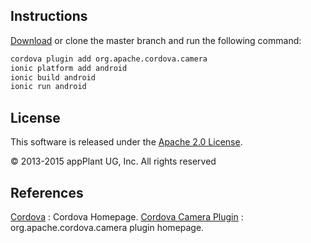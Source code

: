 ## Instructions
[Download][zip] or clone the master branch and run the following command:

```bash
cordova plugin add org.apache.cordova.camera
ionic platform add android
ionic build android
ionic run android
```

## License

This software is released under the [Apache 2.0 License][apache2_license].

© 2013-2015 appPlant UG, Inc. All rights reserved

## References
[Cordova][cordova] : Cordova Homepage.
[Cordova Camera Plugin][readme] : org.apache.cordova.camera plugin homepage.

[cordova]: https://cordova.apache.org
[readme]: http://plugins.cordova.io/#/package/org.apache.cordova.camera
[zip]: https://github.com/kadekParwanta/ionic_camera_example/archive/master.zip
[apache2_license]: http://opensource.org/licenses/Apache-2.0